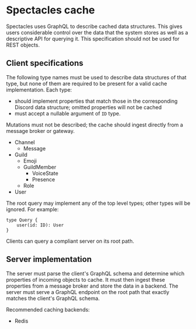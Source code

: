 # Spectacles cache

Spectacles uses GraphQL to describe cached data structures. This gives users considerable control over the data that the system stores as well as a descriptive API for querying it. This specification should not be used for REST objects.

## Client specifications

The following type names must be used to describe data structures of that type, but none of them are required to be present for a valid cache implementation. Each type:

- should implement properties that match those in the corresponding Discord data structure; omitted properties will not be cached
- must accept a nullable argument of `ID` type.

Mutations must not be described; the cache should ingest directly from a message broker or gateway.

- Channel
	- Message
- Guild
	- Emoji
	- GuildMember
		- VoiceState
		- Presence
	- Role
- User

The root query may implement any of the top level types; other types will be ignored. For example:

```gql
type Query {
	user(id: ID): User
}
```

Clients can query a compliant server on its root path.

## Server implementation

The server must parse the client's GraphQL schema and determine which properties of incoming objects to cache. It must then ingest these properties from a message broker and store the data in a backend. The server must serve a GraphQL endpoint on the root path that exactly matches the client's GraphQL schema.

Recommended caching backends:

- Redis
